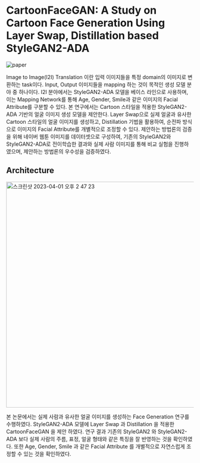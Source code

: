 # CartoonFaceGAN: A Study on Cartoon Face Generation Using Layer Swap, Distillation based StyleGAN2-ADA

![paper]("https://drive.google.com/file/d/1bx59o9wM-2RqrmdMjPv0Ux68aVUH8Uu7/view")

Image to Image(I2I) Translation 이란 입력 이미지들을 특정 domain의 이미지로 변환하는 task이다. Input, Output 이미지들을 mapping 하는 것이 목적인 생성 모델 분야 중 하나이다. I2I 분야에서는 StyleGAN2-ADA 모델을 베이스
라인으로 사용하며, 이는 Mapping Network를 통해 Age, Gender, Smile과 같은 이미지의 Facial Attribute를 구분할 수 있다. 본 연구에서는 Cartoon 스타일을 적용한 StyleGAN2-ADA 기반의 얼굴 이미지 생성 모델을 제안한다. Layer Swap으로
실제 얼굴과 유사한 Cartoon 스타일의 얼굴 이미지를 생성하고, Distillation 기법을 활용하여, 순전파 방식으로 이미지의 Facial Attribute를 개별적으로 조정할 수 있다. 제안하는 방법론의 검증을 위해 네이버 웹툰 이미지를 데이터셋으로
구성하여, 기존의 StyleGAN2와 StyleGAN2-ADA로 전이학습한 결과와 실제 사람 이미지를 통해 비교 실험을 진행하 였으며, 제안하는 방법론의 우수성을 검증하였다.

## Architecture

<img width="607" alt="스크린샷 2023-04-01 오후 2 47 23" src="https://user-images.githubusercontent.com/126544082/229268059-773658b0-8b85-4727-8841-46dc5f4b160f.png">

본 논문에서는 실제 사람과 유사한 얼굴 이미지를 생성하는 Face Generation 연구를 수행하였다. StyleGAN2-ADA 모델에 Layer Swap 과 Distillation 을 적용한 CartoonFaceGAN 을 제안
하였다. 연구 결과 기존의 StyleGAN2 와 StyleGAN2-ADA 보다 실제 사람의 주름, 표정, 얼굴 형태와 같은 특징을 잘 반영하는 것을 확인하였다. 또한 Age, Gender, Smile 과 같은 Facial Attribute 를
개별적으로 자연스럽게 조정할 수 있는 것을 확인하였다.

